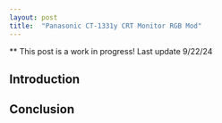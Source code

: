 ```yaml
---
layout: post
title:  "Panasonic CT-1331y CRT Monitor RGB Mod"
---
```


** This post is a work in progress! Last update 9/22/24

## Introduction

## Conclusion
